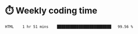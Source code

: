 
# :stopwatch: Weekly coding time 
<!--START_SECTION:waka-->
```text
HTML    1 hr 51 mins    █████████████████████████   99.56 % 
```
<!--END_SECTION:waka-->


<!-- <p> <img src="https://github-readme-stats.vercel.app/api?username=cozgerest&show_icons=true&hide_border=false" />  </p> -->

